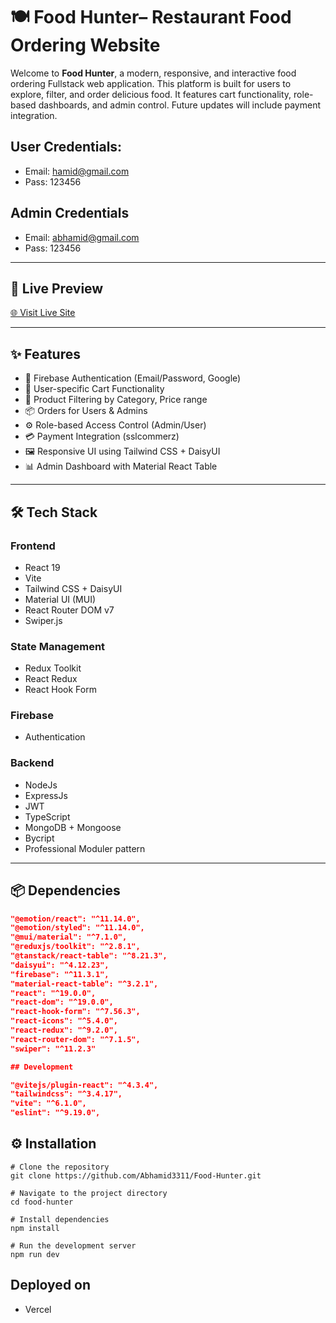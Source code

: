 # 🍽️ Food Hunter– Restaurant Food Ordering Website

Welcome to **Food Hunter**, a modern, responsive, and interactive food ordering Fullstack web application. This platform is built for users to explore, filter, and order delicious food. It features cart functionality, role-based dashboards, and admin control. Future updates will include payment integration.

## User Credentials: 
* Email: hamid@gmail.com
* Pass: 123456

## Admin Credentials 
* Email: abhamid@gmail.com
* Pass: 123456

---

## 🚀 Live Preview

[🌐 Visit Live Site](https://food-hunter-nine.vercel.app/)

---

## ✨ Features

- 🔐 Firebase Authentication (Email/Password, Google)
- 🛒 User-specific Cart Functionality
- 🔎 Product Filtering by Category, Price range
- 📦 Orders for Users & Admins
- ⚙️ Role-based Access Control (Admin/User)
- 💳 Payment Integration (sslcommerz)
- 🖼️ Responsive UI using Tailwind CSS + DaisyUI
- 📊 Admin Dashboard with Material React Table

---

## 🛠️ Tech Stack

### Frontend

- React 19
- Vite
- Tailwind CSS + DaisyUI
- Material UI (MUI)
- React Router DOM v7
- Swiper.js

### State Management

- Redux Toolkit
- React Redux
- React Hook Form

### Firebase

- Authentication

### Backend

- NodeJs
- ExpressJs
- JWT
- TypeScript
- MongoDB + Mongoose
- Bycript
- Professional Moduler pattern

---

## 📦 Dependencies

```json
"@emotion/react": "^11.14.0",
"@emotion/styled": "^11.14.0",
"@mui/material": "^7.1.0",
"@reduxjs/toolkit": "^2.8.1",
"@tanstack/react-table": "^8.21.3",
"daisyui": "^4.12.23",
"firebase": "^11.3.1",
"material-react-table": "^3.2.1",
"react": "^19.0.0",
"react-dom": "^19.0.0",
"react-hook-form": "^7.56.3",
"react-icons": "^5.4.0",
"react-redux": "^9.2.0",
"react-router-dom": "^7.1.5",
"swiper": "^11.2.3"

## Development

"@vitejs/plugin-react": "^4.3.4",
"tailwindcss": "^3.4.17",
"vite": "^6.1.0",
"eslint": "^9.19.0",
```

## ⚙️ Installation

```
# Clone the repository
git clone https://github.com/Abhamid3311/Food-Hunter.git

# Navigate to the project directory
cd food-hunter

# Install dependencies
npm install

# Run the development server
npm run dev
```

## Deployed on

- Vercel
